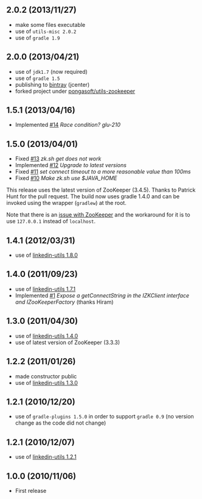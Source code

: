 2.0.2 (2013/11/27)
------------------
* make some files executable
* use of `utils-misc 2.0.2`
* use of `gradle 1.9`

2.0.0 (2013/04/21)
------------------
* use of `jdk1.7` (now required)
* use of `gradle 1.5`
* publishing to [bintray](https://bintray.com/pkg/show/general/pongasoft/binaries/utils-zookeeper) (jcenter)
* forked project under [pongasoft/utils-zookeeper](https://github.com/pongasoft/utils-zookeeper)

1.5.1 (2013/04/16)
------------------
* Implemented [#14](https://github.com/linkedin/linkedin-zookeeper/issues/14) _Race condition? glu-210_

1.5.0 (2013/04/01)
------------------
* Fixed [#13](https://github.com/linkedin/linkedin-zookeeper/issues/13) _zk.sh get does not work_
* Implemented [#12](https://github.com/linkedin/linkedin-zookeeper/issues/12) _Upgrade to latest versions_
* Fixed [#11](https://github.com/linkedin/linkedin-zookeeper/issues/11) _set connect timeout to a more reasonable value than 100ms_
* Fixed [#10](https://github.com/linkedin/linkedin-zookeeper/issues/10) _Make zk.sh use $JAVA\_HOME_

This release uses the latest version of ZooKeeper (3.4.5). Thanks to Patrick Hunt for the pull request. The build now uses gradle 1.4.0 and can be invoked using the wrapper (``gradlew``) at the root.

Note that there is an [issue with ZooKeeper](https://issues.apache.org/jira/browse/ZOOKEEPER-1661) and the workaround for it is to use ``127.0.0.1`` instead of ``localhost``.

1.4.1 (2012/03/31)
------------------
* use of [linkedin-utils 1.8.0](https://github.com/linkedin/linkedin-utils/tree/v1.8.0)

1.4.0 (2011/09/23)
------------------
* use of [linkedin-utils 1.7.1](https://github.com/linkedin/linkedin-utils/tree/v1.7.1)
* Implemented [#1](https://github.com/linkedin/linkedin-zookeeper/issues/1) _Expose a getConnectString in the IZKClient interface and IZooKeeperFactory_ (thanks Hiram)

1.3.0 (2011/04/30)
------------------
* use of [linkedin-utils 1.4.0](https://github.com/linkedin/linkedin-utils/tree/v1.4.0)
* use of latest version of ZooKeeper (3.3.3)

1.2.2 (2011/01/26)
------------------
* made constructor public
* use of [linkedin-utils 1.3.0](https://github.com/linkedin/linkedin-utils/tree/v1.3.0)

1.2.1 (2010/12/20)
------------------
* use of `gradle-plugins 1.5.0` in order to support `gradle 0.9` (no version change as the code did not change)

1.2.1 (2010/12/07)
------------------
* use of [linkedin-utils 1.2.1](https://github.com/linkedin/linkedin-utils/tree/REL_1.2.1)

1.0.0 (2010/11/06)
------------------
* First release